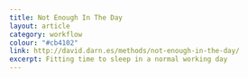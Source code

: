 ```yaml
---
title: Not Enough In The Day
layout: article
category: workflow
colour: "#cb4102"
link: http://david.darn.es/methods/not-enough-in-the-day/
excerpt: Fitting time to sleep in a normal working day
---
```

